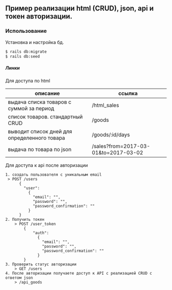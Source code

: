 ## Пример реализации html (CRUD), json, api и токен авторизации.
### Использование

Установка и настройка бд.

```sh
$ rails db:migrate
$ rails db:seed
```

##### Линки

Для доступа по html

| описание | ссылка |
| ------ | ------ |
| выдача списка товаров с суммой за период | /html_sales |
| список товаров. стандартный CRUD  | /goods |
| выводит список дней для определенного товара | /goods/:id/days |
| выдача по товара по json | /sales?from=2017-03-01&to=2017-03-02 |

Для доступа к api после авторизации

    1. создать пользователя с уникальным email
     > POST /users
          {
            "user": 
              {
                "email": "", 
                "password": "",
                "password_confirmation": ""
              }
          }
    2. Получить токен
        > POST /user_token 
            {
                "auth": 
                  {
                    "email": "", 
                    "password": "",
                    "password_confirmation": ""
                  }
            }
    3. Проверить статус авторизации
        > GET /users
    4. После авторизации получаете доступ к API с реализацией CRUD c ответом json
        > /api_goods

